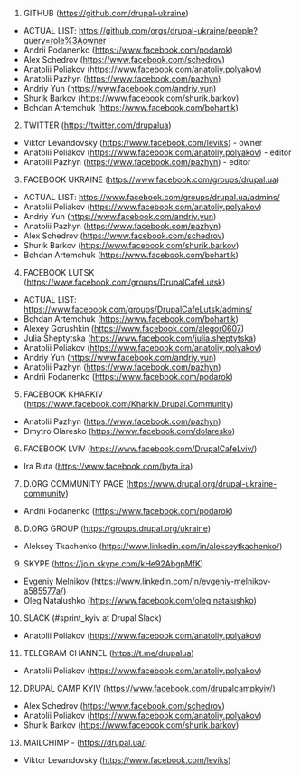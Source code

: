 1. GITHUB (https://github.com/drupal-ukraine)
  - ACTUAL LIST: https://github.com/orgs/drupal-ukraine/people?query=role%3Aowner
  - Andrii Podanenko (https://www.facebook.com/podarok)
  - Alex Schedrov (https://www.facebook.com/schedrov)
  - Anatolii Poliakov (https://www.facebook.com/anatoliy.polyakov)
  - Anatolii Pazhyn (https://www.facebook.com/pazhyn)
  - Andriy Yun (https://www.facebook.com/andriy.yun)
  - Shurik Barkov (https://www.facebook.com/shurik.barkov)
  - Bohdan Artemchuk (https://www.facebook.com/bohartik)
  
2. TWITTER (https://twitter.com/drupalua)
  - Viktor Levandovsky (https://www.facebook.com/leviks) - owner
  - Anatolii Poliakov (https://www.facebook.com/anatoliy.polyakov) - editor
  - Anatolii Pazhyn (https://www.facebook.com/pazhyn) - editor
 
3. FACEBOOK UKRAINE (https://www.facebook.com/groups/drupal.ua)
  - ACTUAL LIST: https://www.facebook.com/groups/drupal.ua/admins/
  - Anatolii Poliakov (https://www.facebook.com/anatoliy.polyakov)
  - Andriy Yun (https://www.facebook.com/andriy.yun)
  - Anatolii Pazhyn (https://www.facebook.com/pazhyn)
  - Alex Schedrov (https://www.facebook.com/schedrov)
  - Shurik Barkov (https://www.facebook.com/shurik.barkov)
  - Bohdan Artemchuk (https://www.facebook.com/bohartik)
  
4. FACEBOOK LUTSK  (https://www.facebook.com/groups/DrupalCafeLutsk)
  - ACTUAL LIST: https://www.facebook.com/groups/DrupalCafeLutsk/admins/
  - Bohdan Artemchuk (https://www.facebook.com/bohartik)
  - Alexey Gorushkin (https://www.facebook.com/alegor0607)
  - Julia Sheptytska (https://www.facebook.com/julia.sheptytska)
  - Anatolii Poliakov (https://www.facebook.com/anatoliy.polyakov)
  - Andriy Yun (https://www.facebook.com/andriy.yun)
  - Anatolii Pazhyn (https://www.facebook.com/pazhyn)
  - Andrii Podanenko (https://www.facebook.com/podarok)
  
5. FACEBOOK KHARKIV (https://www.facebook.com/Kharkiv.Drupal.Community)
  - Anatolii Pazhyn (https://www.facebook.com/pazhyn)
  - Dmytro Olaresko (https://www.facebook.com/dolaresko)

6. FACEBOOK LVIV (https://www.facebook.com/DrupalCafeLviv/)
  - Ira Buta (https://www.facebook.com/byta.ira)
  
7. D.ORG COMMUNITY PAGE (https://www.drupal.org/drupal-ukraine-community)
  - Andrii Podanenko (https://www.facebook.com/podarok)
  
8. D.ORG GROUP (https://groups.drupal.org/ukraine) 
  - Aleksey Tkachenko (https://www.linkedin.com/in/alekseytkachenko/)

9. SKYPE (https://join.skype.com/kHe92AbgpMfK)
  - Evgeniy Melnikov (https://www.linkedin.com/in/evgeniy-melnikov-a585577a/)
  - Oleg Natalushko (https://www.facebook.com/oleg.natalushko)
  
10. SLACK (#sprint_kyiv at Drupal Slack)
  - Anatolii Poliakov (https://www.facebook.com/anatoliy.polyakov)

11. TELEGRAM CHANNEL (https://t.me/drupalua)
  - Anatolii Poliakov (https://www.facebook.com/anatoliy.polyakov)
  
12. DRUPAL CAMP KYIV (https://www.facebook.com/drupalcampkyiv/)
  - Alex Schedrov (https://www.facebook.com/schedrov)
  - Anatolii Poliakov (https://www.facebook.com/anatoliy.polyakov) 
  - Shurik Barkov (https://www.facebook.com/shurik.barkov)
  
13. MAILCHIMP - (https://drupal.ua/)
  - Viktor Levandovsky (https://www.facebook.com/leviks)
